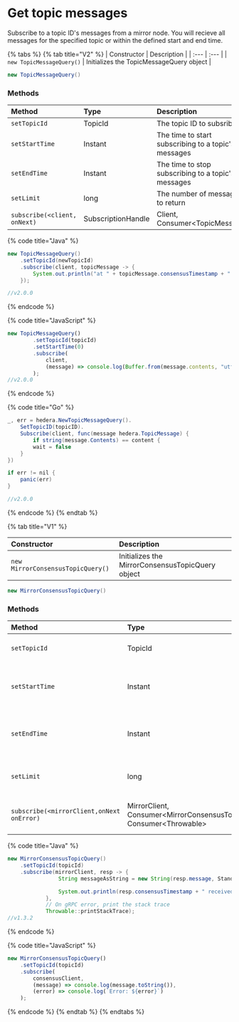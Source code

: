 # Get topic messages

Subscribe to a topic ID's messages from a mirror node. You will recieve all messages for the specified topic or within the defined start and end time.

{% tabs %}
{% tab title="V2" %}
| Constructor | Description |
| :--- | :--- |
| `new TopicMessageQuery()` | Initializes the TopicMessageQuery object |

```java
new TopicMessageQuery()
```

### Methods

| Method | Type | Description | Requirement |
| :--- | :--- | :--- | :--- |
| `setTopicId` | TopicId | The topic ID to subsribe to | Required |
| `setStartTime` | Instant | The time to start subscribing to a topic's messages | Optional |
| `setEndTime` | Instant | The time to stop subscribing to a topic's messages | Optional |
| `setLimit` | long | The number of messages to return | Optional |
| `subscribe(<client, onNext)` | SubscriptionHandle | Client, Consumer&lt;TopicMessage&gt; | Required |

{% code title="Java" %}
```java
new TopicMessageQuery()
    .setTopicId(newTopicId)
    .subscribe(client, topicMessage -> {
        System.out.println("at " + topicMessage.consensusTimestamp + " ( seq = " + topicMessage.sequenceNumber + " ) received topic message of " + topicMessage.contents.length + " bytes");
    });

//v2.0.0
```
{% endcode %}

{% code title="JavaScript" %}
```javascript
new TopicMessageQuery()
        .setTopicId(topicId)
        .setStartTime(0)
        .subscribe(
            client,
            (message) => console.log(Buffer.from(message.contents, "utf8").toString())
        );
//v2.0.0
```
{% endcode %}

{% code title="Go" %}
```java
_, err = hedera.NewTopicMessageQuery().
	SetTopicID(topicID).
	Subscribe(client, func(message hedera.TopicMessage) {
		if string(message.Contents) == content {
		wait = false
	}
})

if err != nil {
	panic(err)
}

//v2.0.0
```
{% endcode %}
{% endtab %}

{% tab title="V1" %}


| Constructor | Description |
| :--- | :--- |
| `new MirrorConsensusTopicQuery()` | Initializes the MirrorConsensusTopicQuery object |

```java
new MirrorConsensusTopicQuery()
```

### Methods

| Method | Type | Description | Requirement |
| :--- | :--- | :--- | :--- |
| `setTopicId` | TopicId | The topic ID to subsribe to | Required |
| `setStartTime` | Instant | The time to start subscribing to a topic's messages | Optional |
| `setEndTime` | Instant | The time to stop subscribing to a topic's messages | Optional |
| `setLimit` | long | The number of messages to return | Optional |
| `subscribe(<mirrorClient,onNext onError)` | MirrorClient, Consumer&lt;MirrorConsensusTopicResponse&gt;, Consumer&lt;Throwable&gt; | Subscribe and get the  messages for a topic | Required |

{% code title="Java" %}
```java
new MirrorConsensusTopicQuery()
    .setTopicId(topicId)
    .subscribe(mirrorClient, resp -> {
                String messageAsString = new String(resp.message, StandardCharsets.UTF_8);

                System.out.println(resp.consensusTimestamp + " received topic message: " + messageAsString);
            },
            // On gRPC error, print the stack trace
            Throwable::printStackTrace);
//v1.3.2
```
{% endcode %}

{% code title="JavaScript" %}
```javascript
new MirrorConsensusTopicQuery()
    .setTopicId(topicId)
    .subscribe(
        consensusClient,
        (message) => console.log(message.toString()),
        (error) => console.log(`Error: ${error}`)
    );
```
{% endcode %}
{% endtab %}
{% endtabs %}

## 

